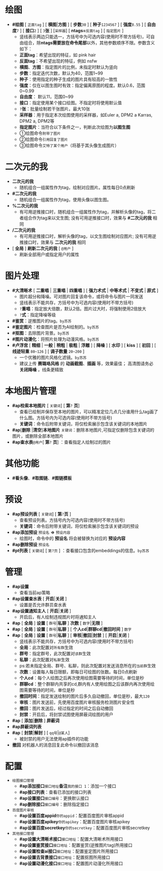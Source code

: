 <!--
 * @Author: 渔火Arcadia  https://github.com/yhArcadia
 * @Date: 2022-12-27 01:29:18
 * @LastEditors: 渔火Arcadia
 * @LastEditTime: 2023-01-09 02:02:39
 * @FilePath: \Yunzai-Bot\plugins\ap-plugin\components\help\help.md
 * @Description: 
 * 
 * Copyright (c) 2022 by 渔火Arcadia 1761869682@qq.com, All Rights Reserved. 
-->
# 绘图

* **#绘图** [ `正面tag` ]  [ **横图**|**方图** ] [ **步数**`30` ] [ **种子**`1234567` ] [ **强度**`0.55` ] [ **自由度**`7` ] [ **接口**`2` ] [ `3`**张** ] [`采样器`] [ **ntags=**`反面tag` ] [ `指定图片` ]
  * 竖线表示两边只能选一，方括号中为可选内容(使用时不带方括号)，可自由组合，除**ntags需要放在命令尾部**以外，其他参数顺序不限。参数含义如下：
  * **正面tag**：希望出现的特征，如 pink hair
  * **反面tag**：不希望出现的特征，例如 nsfw
  * **横图**、**方图**：指定图片的比例，未指定时默认为竖向
  * **步数**：指定迭代次数，默认为40，范围1~99
  * **种子**：使用指定的种子生成的图片具有较高的一致性
  * **强度**：仅在以图生图时有效：指定偏离原图的程度。默认0.6，范围0~0.99
  * **自由度**： 默认11，范围0~99
  * **接口**：指定使用某个接口绘图。不指定时将使用默认值
  * `?`**张**：批量绘制若干张图片。最大10张
  * **采样器**：用于指定本次绘图使用的采样器，如Euler a, DPM2 a Karras, DPM2 a, DPM2等
  * **指定图片**：当符合以下条件之一，判断此次绘图为**以图生图**
  * ①绘图命令`附带了图片`
  * ②绘图命令`引用回复了图片`
  * ③绘图命令`艾特了某个用户`（将基于其头像生成图片）

# 二次元的我

* **二次元的我**
  * 随机组合一组属性作为tag，绘制对应图片。属性每日0点刷新
* **#二次元的我** 
  * 随机组合一组属性作为tag，使用头像以图生图。 
* **%二次元的我** 
  * 有可用逆推接口时，随机组合一组属性作为tag，并解析头像的tag，将二者组合作为tag来以文生图; 没有可用逆推接口时，效果与 **#二次元的我** 相同
* **/二次元的我** 
  * 有可用逆推接口时，解析头像的tag，以文生图绘制对应图片; 没有可用逆推接口时，效果与 **二次元的我** 相同
* [ **全局** ] **刷新二次元的我** [ `@用户` ]
  * 刷新全部用户或指定用户的属性

# 图片处理

* **#大清晰术** [ **二重唱** | **三重唱** | **四重唱** ] [ **强力术式** | **中等术式** | **不变式** | **原式** ] 
  * 图片超分和降噪。可对图片回复该命令，或将命令与图片一同发送
  * 竖线表示不能共存，方括号中为可选内容(使用时不带方括号)
  * `?`**重唱**：指定放大倍数，默认2倍。图片过大时，将强制使用2倍放大
  * `?`**式**：指定降噪等级
* **#鉴赏**：逆推图片的tag。`by苏苏`
* **#鉴定图片**：检查图片是否为AI绘制的。`by苏苏`
* **#抠图**：去除图片背景。`by苏苏`
* **#图片动漫化**：将照片处理为动漫风格。`by苏苏`
* **#卢浮宫** [ **精细** | **一般** | **稍粗** | **极粗** | **浮雕** ]  [ **降噪** ]  [ **水印** ]  [ **kiss** ]  [ **初回** ]  [ **线迹轻重** `80~126` ]  [ **调子数量** `20~200` ] 
  * 一个优雅的图片风格化滤镜。`by苏苏`
  * 建议上传 **赛璐珞风格** 的 **动画截图**、**插画** 等，效果最佳；  高清图请务必 **关闭降噪** ，线条更精致

# 本地图片管理

* **#ap检索本地图片** [ `关键词`] [ **第**`?` **页**]
  * 查看已绘制并保存至本地的图片，可以精准定位几点几分谁用什么tag画了什么图。方括号内为可选内容(使用时不带方括号)
  * **关键词**：命令后附带关键词，将仅检索展示包含该关键词的本地图片
* **#ap**[**删除** |**清空**]**本地图片** `关键词`：删除本地图片,可指定仅删除包含关键词的图片，或删除全部本地图片
* **#ap查水表**`@用户`[ **第**`?` **页**] ：查看指定人绘制过的图片


# 其他功能

* **#看头像**、**#取图链**、**#图链模板**

# 预设

* **#ap预设列表** [ `关键词`] [ **第**`?`**页** ]
  * 查看预设列表。方括号内为可选内容(使用时不带方括号)
  * **关键词**：命令后附带关键词，将仅检索展示包含该关键词的预设
* **#ap添加预设** `预设名` **=>** `预设内容` 
  * 绘图时，命令中的 **预设名** 将会被替换为对应的 **预设内容**
* **#ap删除预设** `预设名`
* **#pt列表** [ `关键词`] [ `第?页` ] ：查看接口包含的embeddings的信息。`by苏苏`

# 管理

* **#ap设置** 
  * 查看当前ap策略
* **#ap设置查水表** [ **开启**|**关闭** ]
  * 设置是否允许群员查水表
* **#ap设置通知主人** [ **开启**|**关闭** ]
  * 开启后，有人绘制违规图片时将通知主人
* **#ap** [ **全局** ] **设置** [ `群号`|**私聊** ] **次数** [ `数字`|**无限** ]
* **#ap** [ **全局** ] **设置** [ `群号`|**私聊** ] [ **个人cd**|**群聊cd**|**撤回时间** ] `数字`
* **#ap** [ **全局** ] **设置** [ `群号`|**私聊** ] [ **审核**|**撤回**|**封禁** ] [ **开启**|**关闭** ]
  * 竖线表示不能共存，方括号中为可选内容(使用时不带方括号)
  * **全局**：此次配置对`所有群`生效
  * **群号**：指定群号，此次配置对`该群`生效
  * **私聊**：此次配置对`私聊`生效
  * ps:若未指定全局、群号、私聊，则此次配置对发送消息所在的`当前群`生效
  * **次数**：设置每人每日限额，即每日可绘图的张数。每日0点刷新
  * **个人cd**：每个人绘图之后再次使用绘图需要等待的时间，单位是秒
  * **群聊cd**：整个群聊内共享的cd,群内有人使用绘图之后该群内再次使用绘图需要等待的时间，单位是秒
  * **撤回时间**：指定发送绘制的图片后多久自动撤回，单位是秒，最大`120`
  * **审核**：图片发送前，先使用百度图片审核服务检测图片安全性
  * **撤回**：图片发送后，经过指定的时间之后自动撤回
  * **封禁**：开启后，将封禁试图使用屏蔽词绘图的用户
* **#ap** [ **添加**|**删除** ] **屏蔽词** 
* **#ap屏蔽词列表** 
* **#ap** [ **封禁**|**解封** ]  [ `qq号`|`@某人`]
  * 被封禁的用户无法使用ap插件的功能
* **撤回** 对机器人的消息回复此命令以撤回该消息

# 配置

* `绘图接口管理`
  * **#ap添加接口**`接口地址`**备注**`我的接口 1`：添加一个接口
  * **#ap接口列表**：查看已添加的接口列表
  * **#ap设置接口**`接口编号`：更换默认接口
  * **#ap删除接口**`接口编号`：删除指定接口
* `百度图片审核`
  * **#ap设置百度appid**`你的appid`：配置百度图片审核appid
  * **#ap设置百度apikey**`你的apikey`：配置百度图片审核apikey
  * **#ap设置百度secretkey**`你的secretkey`：配置百度图片审核secretkey
* `其他接口管理`
  * **#ap设置大清晰术接口**`接口地址`：配置大清晰术所用接口
  * **#ap设置鉴赏接口**`接口地址`：配置鉴赏(逆推图片tag)所用接口
  * **#ap设置检查ai接口**`接口地址`：配置鉴定图片所用接口
  * **#ap设置去背景接口**`接口地址`：配置抠图所用接口
  * **#ap设置动漫化接口**`接口地址`：配置图片动漫化所用接口
